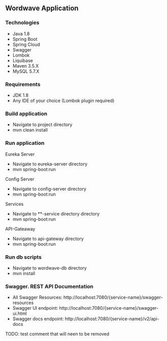 ## Wordwave Application

### Technologies

- Java 1.8
- Spring Boot
- Spring Cloud
- Swagger
- Lombok
- Liquibase
- Maven 3.5.X
- MySQL 5.7.X

### Requirements

- JDK 1.8
- Any IDE of your choice (Lombok plugin required)

### Build application

- Navigate to project directory
- mvn clean install

### Run application

Eureka Server

- Navigate to eureka-server directory
- mvn spring-boot:run

Config Server

- Navigate to config-server directory
- mvn spring-boot:run

Services

- Navigate to \*\*-service directory directory
- mvn spring-boot:run

API-Gateaway

- Navigate to api-gateway directory
- mvn spring-boot:run

### Run db scripts

- Navigate to wordwave-db directory
- mvn install

### Swagger. REST API Documentation

- All Swagger Resources: http://localhost:7080/{service-name}/swagger-resources
- Swagger UI endpoint: http://localhost:7080/{service-name}/swagger-ui.html
- Swagger docs endpoint: http://localhost:7080/{service-name}/v2/api-docs

TODO: test comment that will neen to be removed

